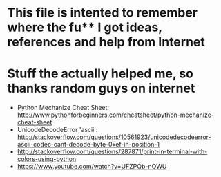 # This file is intented to remember where the fu** I got ideas, references and help from Internet
# Stuff the actually helped me, so thanks random guys on internet

- Python Mechanize Cheat Sheet: http://www.pythonforbeginners.com/cheatsheet/python-mechanize-cheat-sheet
- UnicodeDecodeError 'ascii': http://stackoverflow.com/questions/10561923/unicodedecodeerror-ascii-codec-cant-decode-byte-0xef-in-position-1
- http://stackoverflow.com/questions/287871/print-in-terminal-with-colors-using-python
- https://www.youtube.com/watch?v=UFZPQb-nOWU